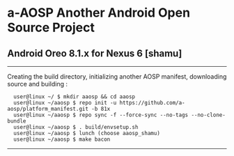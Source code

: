 # a-AOSP Another Android Open Source Project 
  ## Android Oreo 8.1.x for Nexus 6 [shamu] 
----
Creating the build directory, initializing another AOSP manifest, downloading source and building :

      user@linux ~/ $ mkdir aaosp && cd aaosp                      
      user@linux ~/aaosp $ repo init -u https://github.com/a-aosp/platform_manifest.git -b 81x
      user@linux ~/aaosp $ repo sync -f --force-sync --no-tags --no-clone-bundle
      user@linux ~/aaosp $ . build/envsetup.sh
      user@linux ~/aaosp $ lunch (choose aaosp_shamu)
      user@linux ~/aaosp $ make bacon

----
